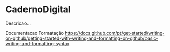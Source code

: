 # CadernoDigital
Descricao...

Documentacao Formatação
https://docs.github.com/pt/get-started/writing-on-github/getting-started-with-writing-and-formatting-on-github/basic-writing-and-formatting-syntax
